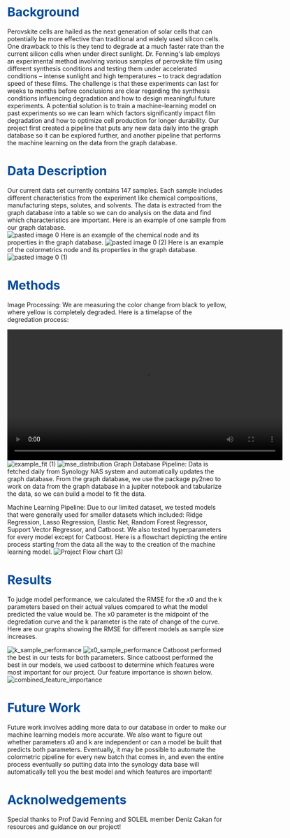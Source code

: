 # <span style="color: #004a99;">Background</span>
  Perovskite cells are hailed as the next generation of solar cells that can potentially be more effective than traditional and widely used silicon cells.  One drawback to this is they tend to degrade at a much faster rate than the current silicon cells when under direct sunlight. 
  Dr. Fenning's lab employs an experimental method involving various samples of perovskite
film using different synthesis conditions and testing them under accelerated conditions –
intense sunlight and high temperatures – to track degradation speed of these films. The
challenge is that these experiments can last for weeks to months before conclusions are
clear regarding the synthesis conditions influencing degradation and how to design meaningful future experiments. A potential solution is to train a machine-learning model on past
experiments so we can learn which factors significantly impact film degradation and how
to optimize cell production for longer durability. Our project first created a pipeline that puts any new data daily into the graph database so it can be explored further, and another pipeline that performs the machine learning on the data from the graph database. 


# <span style="color: #004a99;">Data Description</span>
  Our current data set currently contains 147 samples. Each sample includes different characteristics from the experiment like chemical compositions, manufacturing steps, solutes, and solvents. The data is extracted from the graph database into a table so we can do analysis on the data and find which characteristics are important.  Here is an example of one sample from our graph database.  
![pasted image 0](https://github.com/UdonK1ng/DSC180AB-Solar/assets/97561013/f417559e-e01c-4b51-a13a-c5b6d03495dc)
Here is an example of the chemical node and its properties in the graph database.
![pasted image 0 (2)](https://github.com/UdonK1ng/DSC180AB-Solar/assets/97561013/9fa5549f-6419-4dc9-9582-35b792f3efb9)
Here is an example of the colormetrics node and its properties in the graph database. 
![pasted image 0 (1)](https://github.com/UdonK1ng/DSC180AB-Solar/assets/97561013/073ef04a-34ed-4137-be0b-0addd3355dbe)

# <span style="color: #004a99;">Methods</span>
Image Processing:
  We are measuring the color change from black to yellow, where yellow is completely degraded. Here is a timelapse of the degredation process:

<video width="630" height="300" src="https://github.com/UdonK1ng/DSC180AB-Solar/assets/97561013/1c720849-723c-4f16-bc06-93d2ee27b3bd"></video>
![example_fit (1)](https://github.com/UdonK1ng/DSC180AB-Solar/assets/97561013/8da3cff0-27b5-4649-a468-e83600fa297a)
![mse_distribution](https://github.com/UdonK1ng/DSC180AB-Solar/assets/97561013/95394fef-d858-45ef-afdf-49c76b0e976b)
Graph Database Pipeline:
  Data is fetched daily from Synology NAS system and automatically updates the graph database. From the graph database, we use the package py2neo to work on data from the graph database in a jupiter notebook and tabularize the data, so we can build a model to fit the data.  


Machine Learning Pipeline: 
  Due to our limited dataset, we tested models that were generally used for smaller datasets which included: Ridge Regression, Lasso Regression, Elastic Net, Random Forest Regressor, Support Vector Regressor, and Catboost.  We also tested hyperparameters for every model except for Catboost.
  Here is a flowchart depicting the entire process starting from the data all the way to the creation of the machine learning model. 
![Project Flow chart (3)](https://github.com/UdonK1ng/DSC180AB-Solar/assets/97561013/abefca97-76bc-4e5e-b4d8-1ff3031a20db)
# <span style="color: #004a99;">Results</span>
  To judge model performance, we calculated the RMSE for the x0 and the k parameters based on their actual values compared to what the model predicted the value would be. The x0 parameter is the midpoint of the degredation curve and the k parameter is the rate of change of the curve. Here are our graphs showing the RMSE for different models as sample size increases. 

![k_sample_performance](https://github.com/UdonK1ng/DSC180AB-Solar/assets/97561013/0bc262dc-775f-4310-be26-23d807df0711)
![x0_sample_performance](https://github.com/UdonK1ng/DSC180AB-Solar/assets/97561013/9d844223-a281-4b42-9b3d-6646c14e01dd)
Catboost performed the best in our tests for both parameters. Since catboost performed the best in our models, we used catboost to determine which features were most important for our project. Our feature importance is shown below. 
![combined_feature_importance](https://github.com/UdonK1ng/DSC180AB-Solar/assets/97561013/f8838c86-2bd8-46c9-94bf-2f837c5cad36)

# <span style="color: #004a99;">Future Work</span>
  Future work involves adding more data to our database in order to make our machine learning models more accurate. We also want to figure out whether parameters x0 and k are independent or can a model be built that predicts both parameters. Eventually, it may be possible to automate the colormetric pipeline for every new batch that comes in, and even the entire process eventually so putting data into the synology data base will automatically tell you the best model and which features are important!

  
# <span style="color: #004a99;">Acknolwedgements</span>
Special thanks to Prof David Fenning and SOLEIL member Deniz Cakan for resources and guidance on our project!

